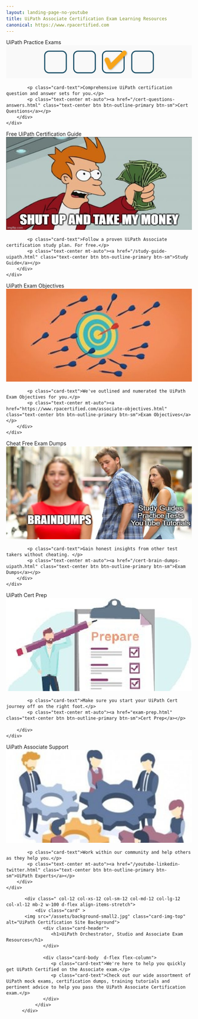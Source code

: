 ```yaml
---
layout: landing-page-no-youtube
title: UiPath Associate Certification Exam Learning Resources
canonical: https://www.rpacertified.com
---
```

<div class="row">

 
  <div class=" col-12 col-xs-12 col-sm-6 col-md-6 col-lg-4 col-xl-4 mb-2  d-flex align-items-stretch">
						<div class="card" >
						<div class="card-header">UiPath Practice Exams</div>
								       <picture>
    <source srcset="/assets/uipath-exams-everywhere.jpg" media="(min-width: 1200px)">
    <source srcset="/assets/uipath-exams-everywhere.jpg" media="(min-width: 992px)">
    <source srcset="/assets/uipath-exams-everywhere.jpg" media="(min-width: 768px)">
    <source srcset="/assets/uipath-exam-questions-answers.gif" media="(min-width: 576px)">
    <img src="/assets/uipath-exam-questions-answers.gif" class="img-fluid" alt="UiPath Exam Questions Answered">
</picture>
		<div class="card-body  d-flex flex-column">
			
			<p class="card-text">Comprehensive UiPath certification question and answer sets for you.</p>
			<p class="text-center mt-auto"><a href="/cert-questions-answers.html" class="text-center btn btn-outline-primary btn-sm">Cert Questions</a></p>
		</div>
	</div>
 </div>
 
  <div class=" col-12 col-xs-12 col-sm-6 col-md-6 col-lg-4 col-xl-4 mb-2  d-flex align-items-stretch">
						<div class="card" >
						<div class="card-header">Free UiPath Certification Guide</div>
								       <picture>
    <source srcset="/assets/shut-up-meme.jpg" media="(min-width: 1200px)">
    <source srcset="/assets/shut-up-meme.jpg" media="(min-width: 992px)">
    <source srcset="/assets/shut-up-meme.jpg" media="(min-width: 768px)">
    <source srcset="/assets/shut-up-meme.jpg" media="(min-width: 576px)">
    <img src="/assets/shut-up-meme.jpg" class="img-fluid" alt="UiPath Cert Study Guide">
</picture>
		<div class="card-body  d-flex flex-column">
			
			<p class="card-text">Follow a proven UiPath Associate certification study plan. For free.</p>
			<p class="text-center mt-auto"><a href="/study-guide-uipath.html" class="text-center btn btn-outline-primary btn-sm">Study Guide</a></p>
		</div>
	</div>
 </div>
 
 
   <div class=" col-12 col-xs-12 col-sm-6 col-md-6 col-lg-4 col-xl-4 mb-2  d-flex align-items-stretch">
	<div class="card" >
	<div class="card-header">UiPath Exam Objectives</div>
	<img src="/assets/practice.jpg" class="card-img-top" alt="uipath tutorials">
		<div class="card-body  d-flex flex-column">
			
			<p class="card-text">We've outlined and numerated the UiPath Exam Objectives for you.</p>
			<p class="text-center mt-auto"><a href="https://www.rpacertified.com/associate-objectives.html" class="text-center btn btn-outline-primary btn-sm">Exam Objectives</a></p>
		</div>
	</div>
			
 </div>
 
 
  <div class=" col-12 col-xs-12 col-sm-6 col-md-6 col-lg-4 col-xl-4 mb-2  d-flex align-items-stretch">
						<div class="card" >
		<div class="card-header">Cheat Free Exam Dumps</div>
		<img src="/assets/uipath-exam-dumps-meme-600.jpg" class="card-img-top" alt="pass UiPath Associate Exam">
		<div class="card-body  d-flex flex-column">
			
			<p class="card-text">Gain honest insights from other test takers without cheating. </p>
			<p class="text-center mt-auto"><a href="/cert-brain-dumps-uipath.html" class="text-center btn btn-outline-primary btn-sm">Exam Dumps</a></p>
		</div>
	</div>
 </div>
 
 
 
 <div class=" col-12 col-xs-12 col-sm-6 col-md-6 col-lg-4 col-xl-4 mb-2  d-flex align-items-stretch">
	<div class="card" >
	<div class="card-header">UiPath Cert Prep</div>
	<img src="/assets/prepare.jpg" class="card-img-top" alt="uipath cert prep">
		<div class="card-body  d-flex flex-column">
		
			<p class="card-text">Make sure you start your UiPath Cert journey off on the right foot.</p>
			<p class="text-center mt-auto"><a href="exam-prep.html" class="text-center btn btn-outline-primary btn-sm">Cert Prep</a></p>
			
		</div>
	</div>
			
 </div>



 
 
 <div class=" col-12 col-xs-12 col-sm-6 col-md-6 col-lg-4 col-xl-4 mb-2  d-flex align-items-stretch">
						<div class="card" >
						<div class="card-header">UiPath Associate Support</div>
		<img src="/assets/collaborate.jpg" class="card-img-top" alt="UiPath on YouTube">
		<div class="card-body  d-flex flex-column">
			
			<p class="card-text">Work within our community and help others as they help you.</p>
			<p class="text-center mt-auto"><a href="/youtube-linkedin-twitter.html" class="text-center btn btn-outline-primary btn-sm">UiPath Experts</a></p>
		</div>
	</div>
 </div>

 
 	       <div class=" col-12 col-xs-12 col-sm-12 col-md-12 col-lg-12 col-xl-12 mb-2 w-100 d-flex align-items-stretch">
               <div class="card" >
	       <img src="/assets/background-small2.jpg" class="card-img-top" alt="UiPath Certification Site Background">
                  <div class="card-header">
                     <h1>UiPath Orchestrator, Studio and Associate Exam Resources</h1>
                  </div>
		  
                  <div class="card-body  d-flex flex-column">
                     <p class="card-text">We're here to help you quickly get UiPath Certified on the Associate exam.</p>
                     <p class="card-text">Check out our wide assortment of UiPath mock exams, certification dumps, training tutorials and pertinent advice to help you pass the UiPath Associate Certification exam.</p>
                  </div>
               </div>
	      </div>
 
 
 
 
 
 
 
 
 
 </div>

